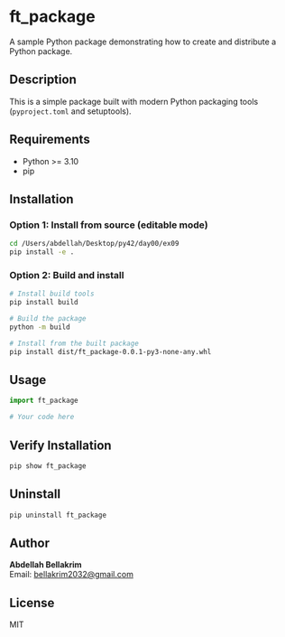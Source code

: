 # ft_package

A sample Python package demonstrating how to create and distribute a Python package.

## Description

This is a simple package built with modern Python packaging tools (`pyproject.toml` and setuptools).

## Requirements

- Python >= 3.10
- pip

## Installation

### Option 1: Install from source (editable mode)

```bash
cd /Users/abdellah/Desktop/py42/day00/ex09
pip install -e .
```

### Option 2: Build and install

```bash
# Install build tools
pip install build

# Build the package
python -m build

# Install from the built package
pip install dist/ft_package-0.0.1-py3-none-any.whl
```

## Usage

```python
import ft_package

# Your code here
```

## Verify Installation

```bash
pip show ft_package
```

## Uninstall

```bash
pip uninstall ft_package
```

## Author

**Abdellah Bellakrim**  
Email: bellakrim2032@gmail.com

## License

MIT